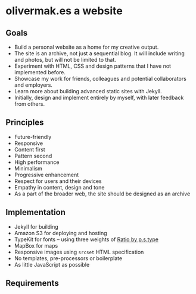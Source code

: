 # olivermak.es a website

## Goals

- Build a personal website as a home for my creative output.
- The site is an archive, not just a sequential blog. It will include writing and photos, but will not be limited to that.
- Experiment with HTML, CSS and design patterns that I have not implemented before.
- Showcase my work for friends, colleagues and potential collaborators and employers.
- Learn more about building advanced static sites with Jekyll.
- Initially, design and implement entirely by myself, with later feedback from others.

## Principles

- Future-friendly
- Responsive
- Content first
- Pattern second
- High performance
- Minimalism
- Progressive enhancement
- Respect for users and their devices
- Empathy in content, design and tone
- As a part of the broader web, the site should be designed as an archive

## Implementation

- Jekyll for building
- Amazon S3 for deploying and hosting
- TypeKit for fonts – using three weights of [Ratio by p.s.type](http://cargocollective.com/pstype/Ratio)
- MapBox for maps
- Responsive images using `srcset` HTML specification
- No templates, pre-processors or boilerplate
- As little JavaScript as possible

## Requirements

<!-- TODO -->